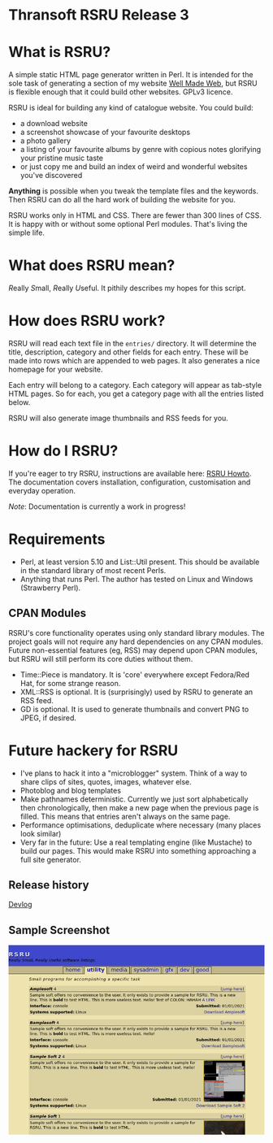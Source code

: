 Thransoft RSRU Release 3
========================

# What is RSRU?
A simple static HTML page generator written in Perl. It is intended for the sole task of generating a section of my website [Well Made Web](https://wmw.thran.uk), but RSRU is flexible enough that it could build other websites. GPLv3 licence.

RSRU is ideal for building any kind of catalogue website. You could build:

- a download website
- a screenshot showcase of your favourite desktops
- a photo gallery
- a listing of your favourite albums by genre with copious notes glorifying your pristine music taste
- or just copy me and build an index of weird and wonderful websites you've discovered

**Anything** is possible when you tweak the template files and the keywords. Then RSRU can do all the hard work of building the website for you.

RSRU works only in HTML and CSS. There are fewer than 300 lines of CSS. It is happy with or without some optional Perl modules. That's living the simple life.

# What does RSRU mean?
*R*eally *S*mall, *R*eally *U*seful. It pithily describes my hopes for this script.

# How does RSRU work?
RSRU will read each text file in the `entries/` directory. It will determine the title, description, category and other fields for each entry. These will be made into rows which are appended to web pages. It also generates a nice homepage for your website.

Each entry will belong to a category. Each category will appear as tab-style HTML pages. So for each, you get a category page with all the entries listed below.

RSRU will also generate image thumbnails and RSS feeds for you.

# How do I RSRU?
If you're eager to try RSRU, instructions are available here: [RSRU Howto](docs/HOWTO.md). The documentation covers installation, configuration, customisation and everyday operation.

*Note*: Documentation is currently a work in progress!

# Requirements
* Perl, at least version 5.10 and List::Util present. This should be available in the standard library of most recent Perls.
* Anything that runs Perl. The author has tested on Linux and Windows (Strawberry Perl). 

## CPAN Modules
RSRU's core functionality operates using only standard library modules. The project goals will not require any hard dependencies on any CPAN modules. Future non-essential features (eg, RSS) may depend upon CPAN modules, but RSRU will still perform its core duties without them.

- Time::Piece is mandatory. It is 'core' everywhere except Fedora/Red Hat, for some strange reason.
- XML::RSS is optional. It is (surprisingly) used by RSRU to generate an RSS feed.
- GD is optional. It is used to generate thumbnails and convert PNG to JPEG, if desired.

# Future hackery for RSRU
* I've plans to hack it into a "microblogger" system. Think of a way to share clips of sites, quotes, images, whatever else.
* Photoblog and blog templates
* Make pathnames deterministic. Currently we just sort alphabetically then chronologically, then make a new page when the previous page is filled. This means that entries aren't always on the same page.
* Performance optimisations, deduplicate where necessary (many places look similar)
* Very far in the future: Use a real templating engine (like Mustache) to build our pages. This would make RSRU into something approaching a full site generator.

## Release history
[Devlog](./docs/DEVLOG.md)

## Sample Screenshot
![RSRU Screenshot](misc/rsru3.png)


